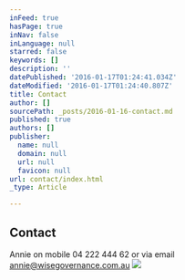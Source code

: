 ```yaml
---
inFeed: true
hasPage: true
inNav: false
inLanguage: null
starred: false
keywords: []
description: ''
datePublished: '2016-01-17T01:24:41.034Z'
dateModified: '2016-01-17T01:24:40.807Z'
title: Contact
author: []
sourcePath: _posts/2016-01-16-contact.md
published: true
authors: []
publisher:
  name: null
  domain: null
  url: null
  favicon: null
url: contact/index.html
_type: Article

---
```

## Contact 

Annie on mobile 04 222 444 62 or via email annie@wisegovernance.com.au
![](https://the-grid-user-content.s3-us-west-2.amazonaws.com/a34327b9-d8a2-4549-8abf-f83ef6963082.jpg)